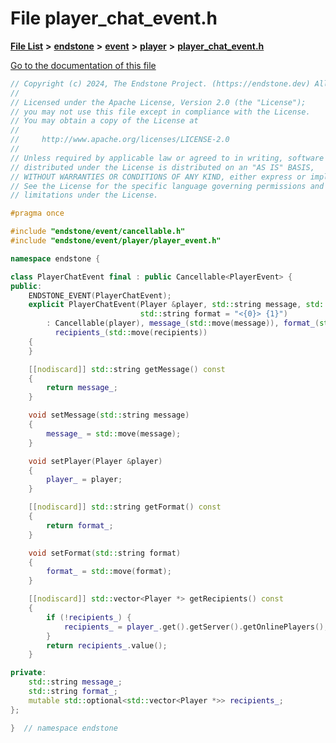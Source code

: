 

# File player\_chat\_event.h

[**File List**](files.md) **>** [**endstone**](dir_6cf277b678674f97c7a2b6b3b2447b33.md) **>** [**event**](dir_f1d783c0ad83ee143d16e768ebca51c8.md) **>** [**player**](dir_7c05c37b25e9c9eccd9c63c2d313ba28.md) **>** [**player\_chat\_event.h**](player__chat__event_8h.md)

[Go to the documentation of this file](player__chat__event_8h.md)


```C++
// Copyright (c) 2024, The Endstone Project. (https://endstone.dev) All Rights Reserved.
//
// Licensed under the Apache License, Version 2.0 (the "License");
// you may not use this file except in compliance with the License.
// You may obtain a copy of the License at
//
//     http://www.apache.org/licenses/LICENSE-2.0
//
// Unless required by applicable law or agreed to in writing, software
// distributed under the License is distributed on an "AS IS" BASIS,
// WITHOUT WARRANTIES OR CONDITIONS OF ANY KIND, either express or implied.
// See the License for the specific language governing permissions and
// limitations under the License.

#pragma once

#include "endstone/event/cancellable.h"
#include "endstone/event/player/player_event.h"

namespace endstone {

class PlayerChatEvent final : public Cancellable<PlayerEvent> {
public:
    ENDSTONE_EVENT(PlayerChatEvent);
    explicit PlayerChatEvent(Player &player, std::string message, std::optional<std::vector<Player *>> recipients,
                             std::string format = "<{0}> {1}")
        : Cancellable(player), message_(std::move(message)), format_(std::move(format)),
          recipients_(std::move(recipients))
    {
    }

    [[nodiscard]] std::string getMessage() const
    {
        return message_;
    }

    void setMessage(std::string message)
    {
        message_ = std::move(message);
    }

    void setPlayer(Player &player)
    {
        player_ = player;
    }

    [[nodiscard]] std::string getFormat() const
    {
        return format_;
    }

    void setFormat(std::string format)
    {
        format_ = std::move(format);
    }

    [[nodiscard]] std::vector<Player *> getRecipients() const
    {
        if (!recipients_) {
            recipients_ = player_.get().getServer().getOnlinePlayers();
        }
        return recipients_.value();
    }

private:
    std::string message_;
    std::string format_;
    mutable std::optional<std::vector<Player *>> recipients_;
};

}  // namespace endstone
```


